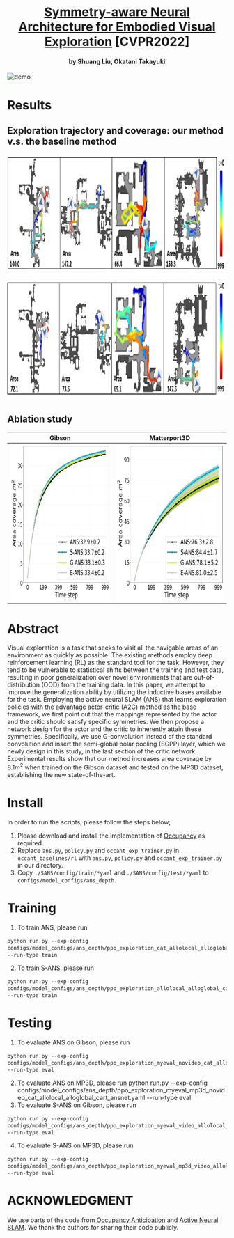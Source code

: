 <h1 align="center">
<a href="https://openaccess.thecvf.com/content/CVPR2022/papers/Liu_Symmetry-Aware_Neural_Architecture_for_Embodied_Visual_Exploration_CVPR_2022_paper.pdf">Symmetry-aware Neural Architecture for Embodied Visual Exploration</a> [CVPR2022] </h1>
<h4 align="center">by Shuang Liu, Okatani Takayuki</h4>

![demo](assets/mosquito.gif) 
# Results
## Exploration trajectory and coverage: our method v.s. the baseline method

<img src="assets/p4-path.png" width="1200" height="280">
<img src="assets/ans-path.png" width="1200" height="280">

## Ablation study
<!-- Gibson             |  Matterport3D
:-------------------------:|:-------------------------:
![ablation1](assets/overall_ansexactp4_paper_gibson.png) |  ![ablation2](assets/overall_ansexactp4_paper_mp3d.png) -->

Gibson             |  Matterport3D
:-------------------------:|:-------------------------:
<img src="assets/overall_ansexactp4_paper_gibson.png" width="360" height="360"> | <img src="assets/overall_ansexactp4_paper_mp3d.png" width="360" height="360">
<!-- <p align="middle">
  <img src="/assets/overall_ansexactp4_paper_gibson.png" width="350" />
  <img src="/assets/overall_ansexactp4_paper_mp3d.png" width="350" /> 
</p> -->


# Abstract
Visual exploration is a task that seeks to visit all the navigable areas of an environment as quickly as possible. The existing methods employ deep reinforcement learning (RL) as the standard tool for the task. However, they tend to be vulnerable to statistical shifts between the training and test
data, resulting in poor generalization over novel environments that are out-of-distribution (OOD) from the training data. In this paper, we attempt to improve the generalization ability by utilizing the inductive biases available for the task. Employing the active neural SLAM (ANS) that learns exploration policies with the advantage actor-critic (A2C) method as the base framework, we first point out that the mappings represented by the actor and the critic should satisfy specific symmetries. We then propose a network design for the actor and the critic to inherently attain these symmetries. Specifically, we use G-convolution instead of the standard convolution and insert the semi-global polar pooling (SGPP) layer, which we newly design in this study, in the last section of the critic network. Experimental results show that our method increases area coverage by $8.1m^2$ when trained on the Gibson dataset and tested on the MP3D
dataset, establishing the new state-of-the-art.
# Install
In order to run the scripts, please follow the steps below;
1. Please download and install the implementation of [Occupancy](https://github.com/facebookresearch/OccupancyAnticipation) as required.
2. Replace `ans.py`, `policy.py` and `occant_exp_trainer.py` in `occant_baselines/rl` with `ans.py`, `policy.py` and `occant_exp_trainer.py` in our directory.
3. Copy `./SANS/config/train/*yaml` and `./SANS/config/test/*yaml` to `configs/model_configs/ans_depth`.

# Training
1. To train ANS, please run 
```
python run.py --exp-config configs/model_configs/ans_depth/ppo_exploration_cat_allolocal_alloglobal_cart_ansnet.yaml --run-type train
```
2. To train S-ANS, please run 
```
python run.py --exp-config configs/model_configs/ans_depth/ppo_exploration_allolocal_alloglobal_cart_ansnetexact_shareconv_rllocal__actorBP_criticBPGPP.yaml --run-type train
```
# Testing
1. To evaluate ANS on Gibson, please run
```
python run.py --exp-config configs/model_configs/ans_depth/ppo_exploration_myeval_novideo_cat_allolocal_alloglobal_cart_ansnet.yaml --run-type eval
```
2. To evaluate ANS on MP3D, please run
python run.py --exp-config configs/model_configs/ans_depth/ppo_exploration_myeval_mp3d_novideo_cat_allolocal_alloglobal_cart_ansnet.yaml --run-type eval
3. To evaluate S-ANS on Gibson, please run
```
python run.py --exp-config configs/model_configs/ans_depth/ppo_exploration_myeval_video_allolocal_alloglobal_cart_ansnetexact_shareconv_rllocal__actorBP_criticBPGPP.yaml --run-type eval
```
4. To evaluate S-ANS on MP3D, please run
```
python run.py --exp-config configs/model_configs/ans_depth/ppo_exploration_myeval_mp3d_video_allolocal_alloglobal_cart_ansnetexact_shareconv_rllocal__actorBP_criticBPGPP.yaml --run-type eval
```
# ACKNOWLEDGMENT
We use parts of the code from [Occupancy Anticipation](https://github.com/facebookresearch/OccupancyAnticipation) and [Active Neural SLAM](https://github.com/devendrachaplot/Neural-SLAM). We thank the authors for sharing their code publicly.

